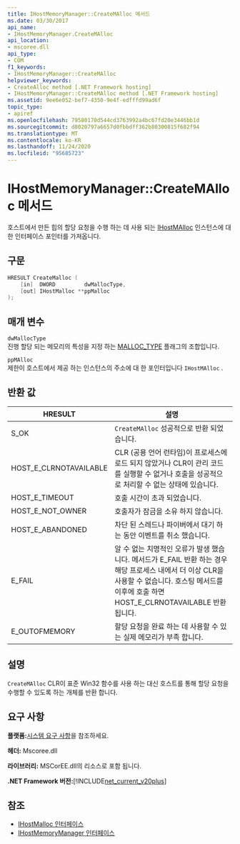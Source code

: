 ```yaml
---
title: IHostMemoryManager::CreateMAlloc 메서드
ms.date: 03/30/2017
api_name:
- IHostMemoryManager.CreateMAlloc
api_location:
- mscoree.dll
api_type:
- COM
f1_keywords:
- IHostMemoryManager::CreateMAlloc
helpviewer_keywords:
- CreateAlloc method [.NET Framework hosting]
- IHostMemoryManager::CreateMAlloc method [.NET Framework hosting]
ms.assetid: 9ee6e052-bef7-4350-9e4f-edfffd99ad6f
topic_type:
- apiref
ms.openlocfilehash: 79580170d544cd3763992a4bc67fd20e3446bb1d
ms.sourcegitcommit: d8020797a6657d0fbbdff362b80300815f682f94
ms.translationtype: MT
ms.contentlocale: ko-KR
ms.lasthandoff: 11/24/2020
ms.locfileid: "95685723"
---
```

# <a name="ihostmemorymanagercreatemalloc-method"></a>IHostMemoryManager::CreateMAlloc 메서드

호스트에서 만든 힙의 할당 요청을 수행 하는 데 사용 되는 [IHostMAlloc](ihostmalloc-interface.md) 인스턴스에 대 한 인터페이스 포인터를 가져옵니다.  
  
## <a name="syntax"></a>구문  
  
```cpp  
HRESULT CreateMalloc (  
    [in]  DWORD         dwMallocType,  
    [out] IHostMalloc **ppMalloc  
);  
```  
  
## <a name="parameters"></a>매개 변수  

 `dwMallocType`  
 진행 할당 되는 메모리의 특성을 지정 하는 [MALLOC_TYPE](malloc-type-enumeration.md) 플래그의 조합입니다.  
  
 `ppMAlloc`  
 제한이 호스트에서 제공 하는 인스턴스의 주소에 대 한 포인터입니다 `IHostMAlloc` .  
  
## <a name="return-value"></a>반환 값  
  
|HRESULT|설명|  
|-------------|-----------------|  
|S_OK|`CreateMAlloc` 성공적으로 반환 되었습니다.|  
|HOST_E_CLRNOTAVAILABLE|CLR (공용 언어 런타임)이 프로세스에 로드 되지 않았거나 CLR이 관리 코드를 실행할 수 없거나 호출을 성공적으로 처리할 수 없는 상태에 있습니다.|  
|HOST_E_TIMEOUT|호출 시간이 초과 되었습니다.|  
|HOST_E_NOT_OWNER|호출자가 잠금을 소유 하지 않습니다.|  
|HOST_E_ABANDONED|차단 된 스레드나 파이버에서 대기 하는 동안 이벤트를 취소 했습니다.|  
|E_FAIL|알 수 없는 치명적인 오류가 발생 했습니다. 메서드가 E_FAIL 반환 하는 경우 해당 프로세스 내에서 더 이상 CLR을 사용할 수 없습니다. 호스팅 메서드를 이후에 호출 하면 HOST_E_CLRNOTAVAILABLE 반환 됩니다.|  
|E_OUTOFMEMORY|할당 요청을 완료 하는 데 사용할 수 있는 실제 메모리가 부족 합니다.|  
  
## <a name="remarks"></a>설명  

 `CreateMAlloc` CLR이 표준 Win32 함수를 사용 하는 대신 호스트를 통해 할당 요청을 수행할 수 있도록 하는 개체를 반환 합니다.  
  
## <a name="requirements"></a>요구 사항  

 **플랫폼:**[시스템 요구 사항](../../get-started/system-requirements.md)을 참조하세요.  
  
 **헤더:** Mscoree.dll  
  
 **라이브러리:** MSCorEE.dll의 리소스로 포함 됩니다.  
  
 **.NET Framework 버전:**[!INCLUDE[net_current_v20plus](../../../../includes/net-current-v20plus-md.md)]  
  
## <a name="see-also"></a>참조

- [IHostMalloc 인터페이스](ihostmalloc-interface.md)
- [IHostMemoryManager 인터페이스](ihostmemorymanager-interface.md)
